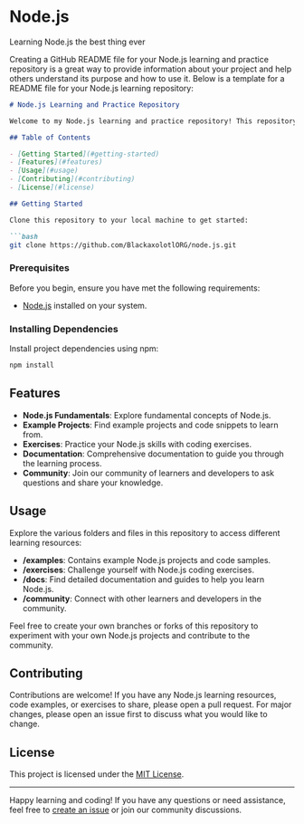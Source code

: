 # Node.js
Learning Node.js the best thing ever

Creating a GitHub README file for your Node.js learning and practice repository is a great way to provide information about your project and help others understand its purpose and how to use it. Below is a template for a README file for your Node.js learning repository:

```markdown
# Node.js Learning and Practice Repository

Welcome to my Node.js learning and practice repository! This repository is designed to help me learn and experiment with Node.js, a powerful runtime environment for building server-side applications. Whether you're a beginner or an experienced developer, you'll find valuable resources and examples here to enhance your Node.js skills.

## Table of Contents

- [Getting Started](#getting-started)
- [Features](#features)
- [Usage](#usage)
- [Contributing](#contributing)
- [License](#license)

## Getting Started

Clone this repository to your local machine to get started:

```bash
git clone https://github.com/BlackaxolotlORG/node.js.git
```

### Prerequisites

Before you begin, ensure you have met the following requirements:

- [Node.js](https://nodejs.org/) installed on your system.

### Installing Dependencies

Install project dependencies using npm:

```bash
npm install
```

## Features

- **Node.js Fundamentals**: Explore fundamental concepts of Node.js.
- **Example Projects**: Find example projects and code snippets to learn from.
- **Exercises**: Practice your Node.js skills with coding exercises.
- **Documentation**: Comprehensive documentation to guide you through the learning process.
- **Community**: Join our community of learners and developers to ask questions and share your knowledge.

## Usage

Explore the various folders and files in this repository to access different learning resources:

- **/examples**: Contains example Node.js projects and code samples.
- **/exercises**: Challenge yourself with Node.js coding exercises.
- **/docs**: Find detailed documentation and guides to help you learn Node.js.
- **/community**: Connect with other learners and developers in the community.

Feel free to create your own branches or forks of this repository to experiment with your own Node.js projects and contribute to the community.

## Contributing

Contributions are welcome! If you have any Node.js learning resources, code examples, or exercises to share, please open a pull request. For major changes, please open an issue first to discuss what you would like to change.

## License

This project is licensed under the [MIT License](LICENSE.md).

---

Happy learning and coding! If you have any questions or need assistance, feel free to [create an issue](https://github.com/BlackaxolotlORG/node.js/issues) or join our community discussions.
```

